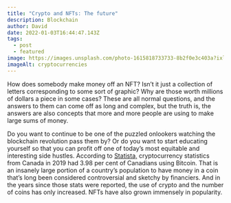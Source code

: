 ```yaml
---
title: "Crypto and NFTs: The future"
description: Blockchain
author: David
date: 2022-01-03T16:44:47.143Z
tags:
  - post
  - featured
image: https://images.unsplash.com/photo-1615818733733-8b2f0e3c403a?ixlib=rb-1.2.1&ixid=MnwxMjA3fDB8MHxzZWFyY2h8OXx8Y3J5cHRvfGVufDB8fDB8fA%3D%3D&auto=format&fit=crop&w=500&q=60
imageAlt: cryptocurrencies
---
```

How does somebody make money off an NFT? Isn’t it just a collection of letters corresponding to some sort of graphic? Why are those worth millions of dollars a piece in some cases? These are all normal questions, and the answers to them can come off as long and complex, but the truth is, the answers are also concepts that more and more people are using to make large sums of money.

Do you want to continue to be one of the puzzled onlookers watching the blockchain revolution pass them by? Or do you want to start educating yourself so that you can profit off one of today’s most equitable and interesting side hustles. According to [Statista,](https://reviewlution.ca/resources/cryptocurrency-canada-statistics/#:~:text=According%20to%20cryptocurrency%20statistics%20from,and%20Dash%20(0.5%25).) cryptocurrency statistics from Canada in 2019 had 3.98 per cent of Canadians using Bitcoin. That is an insanely large portion of a country’s population to have money in a coin that’s long been considered controversial and sketchy by financiers. And in the years since those stats were reported, the use of crypto and the number of coins has only increased. NFTs have also grown immensely in popularity.